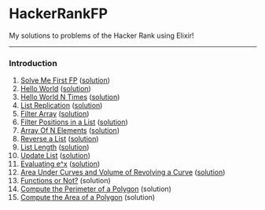 # HackerRankFP
My solutions to problems of the Hacker Rank using Elixir!

___

### Introduction
1. [Solve Me First FP](https://www.hackerrank.com/challenges/fp-solve-me-first/problem) ([solution](https://github.com/MarceloMPJ/HackerRankFP/blob/master/introduction/solve_me_first_fp.ex))
2. [Hello World](https://www.hackerrank.com/challenges/fp-hello-world/problem) ([solution](https://github.com/MarceloMPJ/HackerRankFP/blob/master/introduction/hello_world.ex))
3. [Hello World N Times](https://www.hackerrank.com/challenges/fp-hello-world-n-times/problem) ([solution](https://github.com/MarceloMPJ/HackerRankFP/blob/master/introduction/hello_world_n_times.ex))
4. [List Replication](https://www.hackerrank.com/challenges/fp-list-replication/problem) ([solution](https://github.com/MarceloMPJ/HackerRankFP/blob/master/introduction/list_replication.ex))
5. [Filter Array](https://www.hackerrank.com/challenges/fp-filter-array/problem) ([solution](https://github.com/MarceloMPJ/HackerRankFP/blob/master/introduction/filter_array.ex))
6. [Filter Positions in a List](https://www.hackerrank.com/challenges/fp-filter-positions-in-a-list/problem) ([solution](https://github.com/MarceloMPJ/HackerRankFP/blob/master/introduction/filter_positions_in_a_list.ex))
7. [Array Of N Elements](https://www.hackerrank.com/challenges/fp-array-of-n-elements/problem) ([solution](https://github.com/MarceloMPJ/HackerRankFP/blob/master/introduction/array_of_n_elements.ex))
8. [Reverse a List](https://www.hackerrank.com/challenges/fp-reverse-a-list/problem) ([solution](https://github.com/MarceloMPJ/HackerRankFP/blob/master/introduction/reverse_a_list.ex))
9. [List Length](https://www.hackerrank.com/challenges/fp-list-length/problem) ([solution](https://github.com/MarceloMPJ/HackerRankFP/blob/master/introduction/list_length.ex))
10. [Update List](https://www.hackerrank.com/challenges/fp-update-list/problem) ([solution](https://github.com/MarceloMPJ/HackerRankFP/blob/master/introduction/update_list.ex))
11. [Evaluating e^x](https://www.hackerrank.com/challenges/eval-ex/problem) ([solution](https://github.com/MarceloMPJ/HackerRankFP/blob/master/introduction/evaluating_e_x.ex))
12. [Area Under Curves and Volume of Revolving a Curve](https://www.hackerrank.com/challenges/area-under-curves-and-volume-of-revolving-a-curv/problem) ([solution](https://github.com/MarceloMPJ/HackerRankFP/blob/master/introduction/area_and_volume.ex))
13. [Functions or Not?](https://www.hackerrank.com/challenges/functions-or-not/problem) (solution)
14. [Compute the Perimeter of a Polygon](https://www.hackerrank.com/challenges/lambda-march-compute-the-perimeter-of-a-polygon/problem) (solution)
15. [Compute the Area of a Polygon](https://www.hackerrank.com/challenges/lambda-march-compute-the-area-of-a-polygon/problem) (solution)
